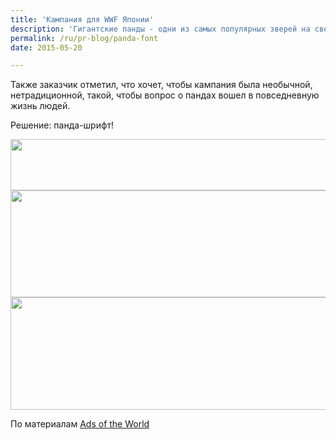 ```yaml
---
title: 'Кампания для WWF Японии'
description: 'Гигантские панды - одни из самых популярных зверей на свете. И при этом на воле осталось всего 1600 особей, а это значит что они почти вымерли. WWF Японии поставило задачу перед агентством Ogilvy &amp; Mather: провести кампанию по увеличению популярности программы по сохранению гигантских панд, и привлечь максимальные пожертвования.'
permalink: /ru/pr-blog/panda-font
date: 2015-05-20

---
```


Также заказчик отметил, что хочет, чтобы кампания была необычной, нетрадиционной, такой, чтобы вопроc  о пандах вошел в повседневную жизнь людей.

Решение: панда-шрифт!

<img src="{{ site.assets }}/upload/pandafont1.jpg" alt="" class="post__img" width="580" height="82">

<img src="{{ site.assets }}/upload/pandafont2.jpg" alt="" class="post__img" width="579" height="171">

<img src="{{ site.assets }}/upload/pandafont3.jpg" alt="" class="post__img" width="580" height="180">

По материалам <a href="http://adsoftheworld.com/media/dm/wwf_japan_the_panda_font?size=original">Ads of the World </a>

